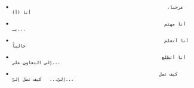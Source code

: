 -                                                               مرحباً، أنا (أ)                                                             
-                                                              أنا مهتم بـ...                                                            
-                                                              أنا أتعلم حالياً                                                            
-                                                             أنا أتطلع إلى التعاون على...                                                           
-                                                            كيف تصل إليّ...   كيف تصل إليّ...                                                          

<!---
Whmalmwsuy/Whmalmwswwy is a مستودع خاص لأن README.md (هذا الملف) يظهر على ملفاتك GitHub.
يمكنك النقر على وصلة بريبري لإلقاء نظرة على تغيرتك
--->
